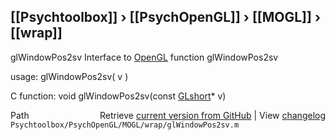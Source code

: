 ## [[Psychtoolbox]] &#8250; [[PsychOpenGL]] &#8250; [[MOGL]] &#8250; [[wrap]]

glWindowPos2sv  Interface to [OpenGL](OpenGL) function glWindowPos2sv  
  
usage:  glWindowPos2sv( v )  
  
C function:  void glWindowPos2sv(const [GLshort](GLshort)\* v)  




<div class="code_header" style="text-align:right;">
  <span style="float:left;">Path&nbsp;&nbsp;</span> <span class="counter">Retrieve <a href=
  "https://raw.github.com/Psychtoolbox-3/Psychtoolbox-3/beta/Psychtoolbox/PsychOpenGL/MOGL/wrap/glWindowPos2sv.m">current version from GitHub</a> | View <a href=
  "https://github.com/Psychtoolbox-3/Psychtoolbox-3/commits/beta/Psychtoolbox/PsychOpenGL/MOGL/wrap/glWindowPos2sv.m">changelog</a></span>
</div>
<div class="code">
  <code>Psychtoolbox/PsychOpenGL/MOGL/wrap/glWindowPos2sv.m</code>
</div>

